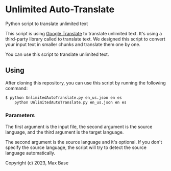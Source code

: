 # Unlimited Auto-Translate

Python script to translate unlimited text

This script is using [Google Translate](https://translate.google.com/) to translate unlimited text. It's using a third-party library called to translate text. We designed this script to convert your input text in smaller chunks and translate them one by one.

You can use this script to translate unlimited text.

## Using

After cloning this repository, you can use this script by running the following command:

```bash
$ python UnlimitedAutoTranslate.py en_us.json en es
    python UnlimitedAutoTranslate.py en_us.json en es
```

### Parameters

The first argument is the input file, the second argument is the source language, and the third argument is the target language.

The second argument is the source language and it's optional. If you don't specify the source language, the script will try to detect the source language automatically.

Copyright (c) 2023, Max Base
